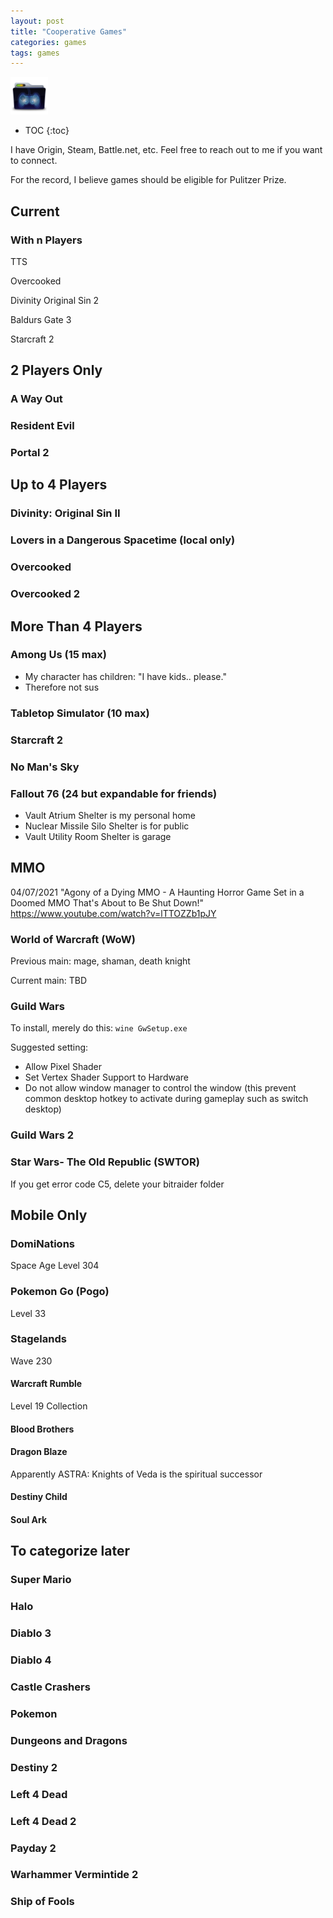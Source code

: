 ```yaml
---
layout: post
title: "Cooperative Games"
categories: games
tags: games 
---
```


<img src="https://github.com/sif/sif/raw/main/files/post_files/games_folder_icon_by_zeaig-d3e0nvc.png" width=60px />

* TOC
{:toc}

I have Origin, Steam, Battle.net, etc. Feel free to reach out to me if you want to connect.

For the record, I believe games should be eligible for Pulitzer Prize.

## Current



### With n Players

TTS

Overcooked

Divinity Original Sin 2

Baldurs Gate 3

Starcraft 2

### 



## 2 Players Only

### A Way Out

### Resident Evil

### Portal 2

## Up to 4 Players

### Divinity: Original Sin II

### Lovers in a Dangerous Spacetime (local only)

### Overcooked

### Overcooked 2

## More Than 4 Players

### Among Us (15 max)
  
  - My character has children: "I have kids.. please."
  - Therefore not sus

### Tabletop Simulator (10 max)



### Starcraft 2

### No Man's Sky

### Fallout 76 (24 but expandable for friends)

  - Vault Atrium Shelter is my personal home
  - Nuclear Missile Silo Shelter is for public
  - Vault Utility Room Shelter is garage

## MMO

04/07/2021
"Agony of a Dying MMO - A Haunting Horror Game Set in a Doomed MMO That's About to Be Shut Down!"
https://www.youtube.com/watch?v=lTTOZZb1pJY

### World of Warcraft (WoW)

Previous main: mage, shaman, death knight

Current main: TBD

### Guild Wars

To install, merely do this: `wine GwSetup.exe`

Suggested setting:

  - Allow Pixel Shader
  - Set Vertex Shader Support to Hardware
  - Do not allow window manager to control the window (this prevent common desktop hotkey to activate during gameplay such as switch desktop)

### Guild Wars 2



### Star Wars- The Old Republic (SWTOR)

If you get error code C5, delete your bitraider folder



## Mobile Only

### DomiNations

Space Age
Level 304

### Pokemon Go (Pogo)

Level 33

### Stagelands

Wave 230

#### Warcraft Rumble

Level 19 Collection

#### Blood Brothers

#### Dragon Blaze

Apparently ASTRA: Knights of Veda is the spiritual successor

#### Destiny Child

#### Soul Ark

## To categorize later

### Super Mario

### Halo

### Diablo 3

### Diablo 4

### Castle Crashers

### Pokemon

### Dungeons and Dragons

### Destiny 2

### Left 4 Dead

### Left 4 Dead 2

### Payday 2

### Warhammer Vermintide 2

### Ship of Fools
